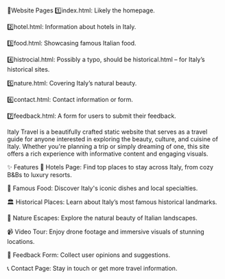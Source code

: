 📍Website Pages
1️⃣index.html: Likely the homepage.

2️⃣hotel.html: Information about hotels in Italy.

3️⃣food.html: Showcasing famous Italian food.

4️⃣histrocial.html: Possibly a typo, should be historical.html – for Italy’s historical sites.

5️⃣nature.html: Covering Italy’s natural beauty.

6️⃣contact.html: Contact information or form.

7️⃣feedback.html: A form for users to submit their feedback.

Italy Travel is a beautifully crafted static website that serves as a travel guide for anyone interested in exploring the beauty, culture, and cuisine of Italy. Whether you're planning a trip or simply dreaming of one, this site offers a rich experience with informative content and engaging visuals.

✨ Features
🏨 Hotels Page: Find top places to stay across Italy, from cozy B&Bs to luxury resorts.

🍕 Famous Food: Discover Italy's iconic dishes and local specialties.

🏛️ Historical Places: Learn about Italy’s most famous historical landmarks.

🌿 Nature Escapes: Explore the natural beauty of Italian landscapes.

📹 Video Tour: Enjoy drone footage and immersive visuals of stunning locations.

💬 Feedback Form: Collect user opinions and suggestions.

📞 Contact Page: Stay in touch or get more travel information.

